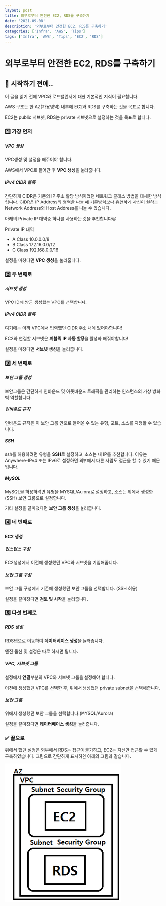 ```yaml
---
layout: post
title: 외부로부터 안전한 EC2, RDS를 구축하기
date: '2021-09-08'
description: '외부로부터 안전한 EC2, RDS를 구축하기'
categories: ['Infra', 'AWS', 'Tips']
tags: ['Infra', 'AWS', 'Tips', 'EC2', 'RDS']
---
```

# 외부로부터 안전한 EC2, RDS를 구축하기



## 🎊 시작하기 전에..

이 글을 읽기 전에 VPC와 로드밸런서에 대한 기본적인 지식이 필요합니다.

AWS 구조는 한 AZ(가용영역) 내부에 EC2와 RDS를 구축하는 것을 목표로 합니다.

EC2는 public 서브넷, RDS는 private 서브넷으로 설정하는 것을 목표로 합니다.



### 1️⃣ 가장 먼저

##### VPC 생성

VPC생성 및 설정을 해주어야 합니다.

AWS에서 VPC로 들어간 후 **VPC 생성**을 눌러줍니다. 



##### IPv4 CIDR 블록

간단하게 CIDR은 기존의 IP 주소 할당 방식이었던 네트워크 클래스 방법을 대체한 방식입니다. CIDR은 IP Address의 영역을 나눌 때 기존방식보다 유연하게 자신이 원하는 Network Address와 Host Address를 나눌 수 있습니다.

아래의 Private IP 대역중 하나를 사용하는 것을 추천합니다😉

Private IP 대역

- A Class 10.0.0.0/8
- B Class 172.16.0.0/12
- C Class 192.168.0.0/16



설정을 마쳤다면 **VPC 생성**을 눌러줍니다.



### 2️⃣ 두 번째로

##### 서브넷 생성

VPC ID에 방금 생성했는 VPC를 선택합니다.



##### IPv4 CIDR 블록

여기에는 아까 VPC에서 입력했던 CIDR 주소 내에 있어야합니다!



EC2와 연결할 서브넷은 **퍼블릭 IP 자동 할당**을 활성화 해줘야합니다!

설정을 마쳤다면 **서브넷 생성**을 눌러줍니다.



###  3️⃣ 세 번째로

##### 보안 그룹 생성

보안그룹은 간단하게 인바운드 및 아웃바운드 트래픽을 관리하는 인스턴스의 가상 방화벽 역할합니다.



##### 인바운드 규칙

인바운드 규칙은 이 보안 그룹 안으로 들어올 수 있는 유형, 포트, 소스를 지정할 수 있습니다.



##### SSH

ssh를 허용하려면 유형을 **SSH**로 설정하고, 소스는 내 IP를 추천합니다. 이유는 Anywhere-IPv4 또는 IPv6로 설정하면 외부에서 다른 사람도 접근을 할 수 있기 때문입니다.



##### MySQL

MySQL을 허용하려면 유형을 MYSQL/Aurora로 설정하고, 소스는 위에서 생성한(SSH) 보안 그룹으로 설정합니다.



기타 설정을 끝마쳤다면 **보안 그룹 생성**을 눌러줍니다.



### 4️⃣ 네 번째로

#### EC2 생성

##### 인스턴스 구성

EC2생성에서 이전에 생성했던 VPC와 서브넷을 기입해줍니다.

##### 보안 그룹 구성

보안 그룹 구성에서 기존에 생성했던 보안 그룹을 선택합니다. (SSH 허용)



설정을 끝마쳤다면 **검토 및 시작**을 눌러줍니다.



### 5️⃣ 다섯 번째로

##### RDS 생성

RDS탭으로 이동하여 **데이터베이스 생성**을 눌러줍니다.

엔진 옵션 및 설정은 따로 하시면 됩니다.

##### VPC, 서브넷 그룹

설정에서 **연결**부분의 VPC와 서브넷 그룹을 설정해야 합니다.

이전에 생성했던 VPC를 선택한 후, 위에서 생성했던 private subnet을 선택해줍니다.

##### 보안 그룹

위에서 생성했던 보안 그룹을 선택합니다.(MYSQL/Aurora)



설정을 끝마쳤다면 **데이터베이스 생성**을 눌러줍니다.



### ✅ 끝으로

위에서 했던 설정은 외부에서 RDS는 접근이 불가하고, EC2는 자신만 접근할 수 있게 구축하였습니다. 그림으로 간단하게 표시하면 아래의 그림과 같습니다.

<img src="https://raw.githubusercontent.com/leeseojune53/yatudy/main/images/Aws/protected_ec2_rds.png">